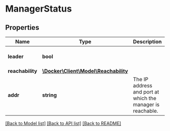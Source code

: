 # ManagerStatus

## Properties
Name | Type | Description | Notes
------------ | ------------- | ------------- | -------------
**leader** | **bool** |  | [optional] [default to false]
**reachability** | [**\Docker\Client\Model\Reachability**](Reachability.md) |  | [optional] 
**addr** | **string** | The IP address and port at which the manager is reachable. | [optional] 

[[Back to Model list]](../../README.md#documentation-for-models) [[Back to API list]](../../README.md#documentation-for-api-endpoints) [[Back to README]](../../README.md)

